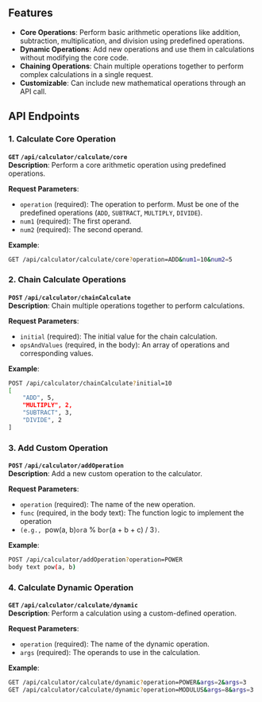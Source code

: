 ## Features

- **Core Operations**: Perform basic arithmetic operations like addition, subtraction, multiplication, and division using predefined operations.
- **Dynamic Operations**: Add new operations and use them in calculations without modifying the core code.
- **Chaining Operations**: Chain multiple operations together to perform complex calculations in a single request.
- **Customizable**: Can include new mathematical operations through an API call.

## API Endpoints

### 1. Calculate Core Operation

**`GET` `/api/calculator/calculate/core`**   
**Description**: Perform a core arithmetic operation using predefined operations.

**Request Parameters**:
- `operation` (required): The operation to perform. Must be one of the predefined operations (`ADD`, `SUBTRACT`, `MULTIPLY`, `DIVIDE`).
- `num1` (required): The first operand.
- `num2` (required): The second operand.

**Example**:
```bash
GET /api/calculator/calculate/core?operation=ADD&num1=10&num2=5
```

### 2. Chain Calculate Operations

**`POST` `/api/calculator/chainCalculate`**   
**Description**: Chain multiple operations together to perform calculations.

**Request Parameters**:
- `initial` (required): The initial value for the chain calculation.
- `opsAndValues` (required, in the body): An array of operations and corresponding values.

**Example**:
```bash
POST /api/calculator/chainCalculate?initial=10
[
    "ADD", 5, 
    "MULTIPLY", 2, 
    "SUBTRACT", 3, 
    "DIVIDE", 2
]
```

### 3. Add Custom Operation

**`POST` `/api/calculator/addOperation`**   
**Description**: Add a new custom operation to the calculator.

**Request Parameters**:
- `operation` (required): The name of the new operation.
- `func` (required, in the body text): The function logic to implement the operation
- `(e.g., `pow(a, b)` or `a % b` or `(a + b + c) / 3`)`.

**Example**:
```bash
POST /api/calculator/addOperation?operation=POWER
body text pow(a, b)
```

### 4. Calculate Dynamic Operation

**`GET` `/api/calculator/calculate/dynamic`**  
**Description**: Perform a calculation using a custom-defined operation.

**Request Parameters**:
- `operation` (required): The name of the dynamic operation.
- `args` (required): The operands to use in the calculation.

**Example**:
```bash
GET /api/calculator/calculate/dynamic?operation=POWER&args=2&args=3
GET /api/calculator/calculate/dynamic?operation=MODULUS&args=8&args=3
```



